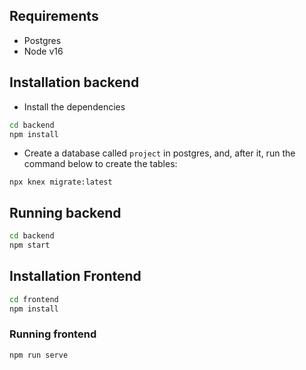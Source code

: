 ## Requirements

- Postgres
- Node v16

## Installation backend

- Install the dependencies

```bash
cd backend
npm install
```

- Create a database called `project` in postgres, and, after it, run the command below to create the tables:

```
npx knex migrate:latest
```

## Running backend

```bash
cd backend
npm start
```

## Installation Frontend

```bash
cd frontend
npm install
```

### Running frontend
```
npm run serve
```